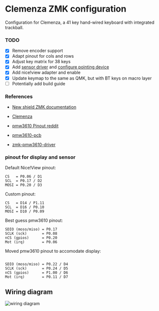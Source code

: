 # Clemenza ZMK configuration

Configuration for Clemenza, a 41 key hand-wired keyboard with integrated trackball.


### TODO

- [x] Remove encoder support
- [x] Adapt pinout for cols and rows
- [x] Adjust key matrix for 38 keys
- [x] Add [sensor driver](https://github.com/inorichi/zmk-pmw3610-driver) and [configure pointing device](https://zmk.dev/docs/development/hardware-integration/pointing)
- [x] Add nice!view adapter and enable
- [x] Update keymap to the same as QMK, but with BT keys on macro layer
- [ ] Potentially add build guide

### References
- [New shield ZMK documentation](https://zmk.dev/docs/development/hardware-integration/new-shield)
- [Clemenza](https://www.imdb.com/title/tt0068646/characters/nm0144710/?ref_=tt_cst_c_4)

- [pmw3610 Pinout reddit](https://www.reddit.com/r/ErgoMechKeyboards/comments/1h0zy8n/help_which_nicenane_pins_to_connect_to_this/#lightbox)
- [pmw3610-pcb](https://github.com/siderakb/pmw3610-pcb)
- [zmk-pmw3610-driver](https://github.com/inorichi/zmk-pmw3610-driver)


### pinout for display and sensor

Default Nice!View pinout:
```
CS   = P0.06 / D1
SCL  = P0.17 / D2
MOSI = P0.20 / D3
```

Custom pinout:
```
CS   = D14 / P1.11
SCL  = D16 / P0.10
MOSI = D10 / P0.09
```

Best guess pmw3610 pinout:
```
SDIO (moso/miso) = P0.17
SCLK (sck)       = P0.08
nCS (gpios)      = P0.20
Mot (irq)        = P0.06

```


Moved pmw3610 pinout to accomodate display:
```

SDIO (moso/miso) = P0.22 / D4
SCLK (sck)       = P0.24 / D5
nCS (gpios)      = P1.00 / D6
Mot (irq)        = P0.11 / D7
```


## Wiring diagram

![wiring diagram](./clemenza_wiring-wireless.svg)

